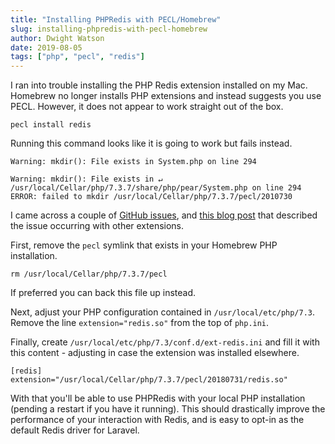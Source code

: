 ```yaml
---
title: "Installing PHPRedis with PECL/Homebrew"
slug: installing-phpredis-with-pecl-homebrew
author: Dwight Watson
date: 2019-08-05
tags: ["php", "pecl", "redis"]
---
```


I ran into trouble installing the PHP Redis extension installed on my Mac. Homebrew no longer installs PHP extensions and instead suggests you use PECL. However, it does not appear to work straight out of the box.

```shell
pecl install redis
```

Running this command looks like it is going to work but fails instead.

```
Warning: mkdir(): File exists in System.php on line 294

Warning: mkdir(): File exists in ↵
/usr/local/Cellar/php/7.3.7/share/php/pear/System.php on line 294
ERROR: failed to mkdir /usr/local/Cellar/php/7.3.7/pecl/2010730
```

I came across a couple of [GitHub issues](https://github.com/phpredis/phpredis/issues/1341), and [this blog post](https://javorszky.co.uk/2018/05/03/getting-xdebug-working-on-php-7-2-and-homebrew/) that described the issue occurring with other extensions.

First, remove the `pecl` symlink that exists in your Homebrew PHP installation.

```shell
rm /usr/local/Cellar/php/7.3.7/pecl
```

If preferred you can back this file up instead.

Next, adjust your PHP configuration contained in `/usr/local/etc/php/7.3`. Remove the line `extension="redis.so"` from the top of `php.ini`.

Finally, create `/usr/local/etc/php/7.3/conf.d/ext-redis.ini` and fill it with this content - adjusting in case the extension was installed elsewhere.

```
[redis]
extension="/usr/local/Cellar/php/7.3.7/pecl/20180731/redis.so"
```

With that you'll be able to use PHPRedis with your local PHP installation (pending a restart if you have it running). This should drastically improve the performance of your interaction with Redis, and is easy to opt-in as the default Redis driver for Laravel.
